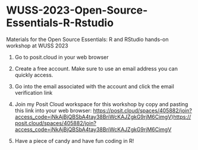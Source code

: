 # WUSS-2023-Open-Source-Essentials-R-Rstudio
Materials for the Open Source Essentials: R and RStudio hands-on workshop at WUSS 2023

1) Go to posit.cloud in your web browser

2) Create a free account. Make sure to use an email address you can quickly access.

3) Go into the email associated with the account and click the email verification link

4) Join my Posit Cloud workspace for this workshop by copy and pasting this link into your web browser: https://posit.cloud/spaces/405882/join?access_code=jNkAjBjQBSbA4tay38BriWcKAJZgkG9rjM6CimgV)https://posit.cloud/spaces/405882/join?access_code=jNkAjBjQBSbA4tay38BriWcKAJZgkG9rjM6CimgV

5) Have a piece of candy and have fun coding in R!
